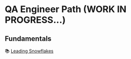 # QA Engineer Path (WORK IN PROGRESS...)

## Fundamentals
📚 [Leading Snowflakes](https://leadingsnowflakes.com "Leading Snowflakes offers you proven tools and practices for improving your management skills that you can implement – starting today. It gives very concrete advice, and it explains the people side in terms of skills that may already be familiar to you as an engineer.")  
